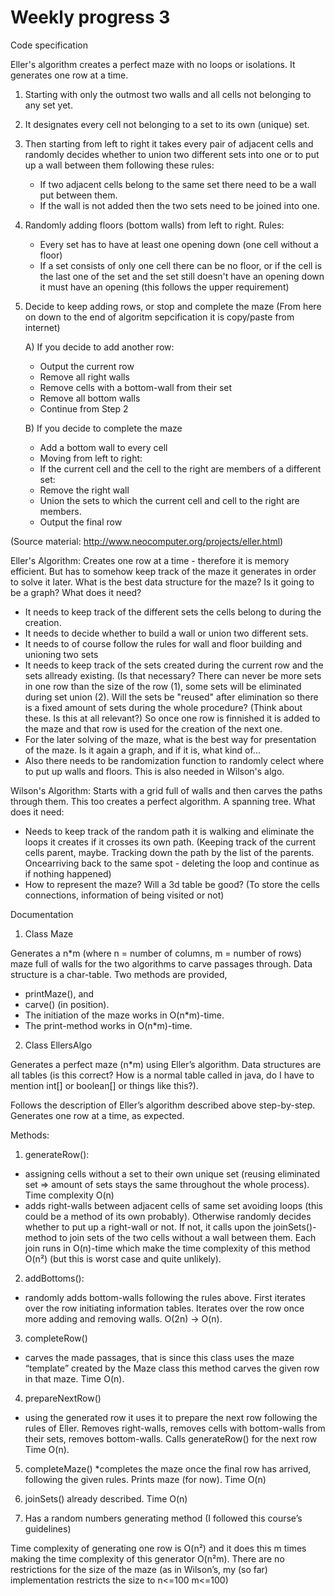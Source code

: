 # Weekly progress 3

Code specification

Eller's algorithm creates a perfect maze with no loops or isolations. It generates one row at a time. 
1. Starting with only the outmost two walls and all cells not belonging to any set yet.
2. It designates every cell not belonging to a set to its own (unique) set. 
3. Then starting from left to right it takes every pair of adjacent cells and randomly decides whether to union two different sets into one or to put up a wall between them following these rules:
    * If two adjacent cells belong to the same set there need to be a wall put between them.
    * If the wall is not added then the two sets need to be joined into one.
4. Randomly adding floors (bottom walls) from left to right. Rules:
    * Every set has to have at least one opening down (one cell without a floor)
    * If a set consists of only one cell there can be no floor, or if the cell is the last one of the set and the set still doesn't have an opening down it must have an opening (this follows the upper requirement)
5. Decide to keep adding rows, or stop and complete the maze (From here on down to the end of algoritm sepcification it is copy/paste from internet)
  
   A) If you decide to add another row:
     * Output the current row
     * Remove all right walls
     * Remove cells with a bottom-wall from their set
     * Remove all bottom walls
     * Continue from Step 2

   B) If you decide to complete the maze
     * Add a bottom wall to every cell
     * Moving from left to right:
     * If the current cell and the cell to the right are members of a different set:
     * Remove the right wall
     * Union the sets to which the current cell and cell to the right are members.
     * Output the final row
     
  (Source material: http://www.neocomputer.org/projects/eller.html)    
  

Eller's Algorithm:
Creates one row at a time - therefore it is memory efficient. But has to somehow keep track of the maze it generates in order to solve it later.
What is the best data structure for the maze? Is it going to be a graph? 
What does it need? 
* It needs to keep track of the different sets the cells belong to during the creation.
* It needs to decide whether to build a wall or union two different sets.
* It needs to of course follow the rules for wall and floor building and unioning two sets
* It needs to keep track of the sets created during the current row and the sets allready existing. (Is that necessary? There can never be more sets in one row than the size of the row (1), some sets will be eliminated during set union (2). Will the sets be "reused" after elimination so there is a fixed amount of sets during the whole procedure? (Think about these. Is this at all relevant?)
So once one row is finnished it is added to the maze and that row is used for the creation of the next one.
* For the later solving of the maze, what is the best way for presentation of the maze. Is it again a graph, and if it is, what kind of...
* Also there needs to be randomization function to randomly celect where to put up walls and floors. This is also needed in Wilson's algo.


Wilson's Algorithm:
Starts with a grid full of walls and then carves the paths through them. This too creates a perfect algorithm. A spanning tree. What does it need:
* Needs to keep track of the random path it is walking and eliminate the loops it creates if it crosses its own path. (Keeping track of the current cells parent, maybe. Tracking down the path by the list of the parents. Oncearriving back to the same spot - deleting the loop and continue as if nothing happened)
* How to represent the maze? Will a 3d table be good? (To store the cells connections, information of being visited or not)


Documentation

1. Class Maze

Generates a n*m (where n = number of columns, m = number of rows) maze full of walls for the two algorithms to carve passages through. Data structure is a char-table. Two methods are provided, 
* printMaze(), and
* carve() (in position). 
* The initiation of the maze works in O(n*m)-time. 
* The print-method works in O(n*m)-time.

2. Class EllersAlgo

Generates a perfect maze (n*m) using Eller’s algorithm. Data structures are all tables (is this correct? How is a normal table called in java, do I have to mention int[] or boolean[] or things like this?).

Follows the description of Eller’s algorithm described above step-by-step. Generates one row at a time, as expected.

Methods:
1. generateRow():
* assigning cells without a set to their own unique set (reusing eliminated set => amount of sets stays the same throughout the whole process). Time complexity O(n)
* adds right-walls between adjacent cells of same set avoiding loops (this could be a method of its own probably). Otherwise randomly decides whether to put up a right-wall or not. If not, it calls upon the joinSets()-method to join sets of the two cells without a wall between them. Each join runs in O(n)-time which make the time complexity of this method O(n²) (but this is worst case and quite unlikely). 

2. addBottoms():
* randomly adds bottom-walls following the rules above. First iterates over the row initiating information tables. Iterates over the row once more adding and removing walls. O(2n) → O(n).

3. completeRow()
* carves the made passages, that is since this class uses the maze “template” created by the Maze class this method carves the given row in that maze. Time O(n).

4. prepareNextRow()
* using the generated row it uses it to prepare the next row following the rules of Eller. Removes right-walls, removes cells with bottom-walls from their sets, removes bottom-walls. Calls generateRow() for the next row Time O(n).

5. completeMaze()
*completes the maze once the final row has arrived, following the given rules. Prints maze (for now). Time O(n)

6. joinSets() already described. Time O(n)

7. Has a random numbers generating method (I followed this course’s guidelines)

Time complexity of generating one row is O(n²) and it does this m times making the time complexity of this generator O(n²m). There are no restrictions for the size of the maze (as in Wilson’s, my (so far) implementation restricts the size to n<=100 m<=100)
